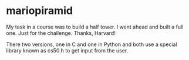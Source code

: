 # mariopiramid
My task in a course was to build a half tower. I went ahead and built a full one. Just for the challenge. Thanks, Harvard!

There two versions, one in C and one in Python and both use a special library known as cs50.h to get input from the user.
